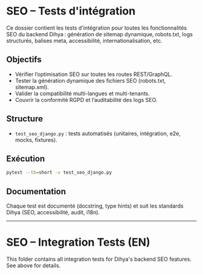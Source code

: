 # SEO – Tests d'intégration

Ce dossier contient les tests d'intégration pour toutes les fonctionnalités SEO du backend Dihya : génération de sitemap dynamique, robots.txt, logs structurés, balises meta, accessibilité, internationalisation, etc.

## Objectifs
- Vérifier l’optimisation SEO sur toutes les routes REST/GraphQL.
- Tester la génération dynamique des fichiers SEO (robots.txt, sitemap.xml).
- Valider la compatibilité multi-langues et multi-tenants.
- Couvrir la conformité RGPD et l’auditabilité des logs SEO.

## Structure
- `test_seo_django.py` : tests automatisés (unitaires, intégration, e2e, mocks, fixtures).

## Exécution
```bash
pytest --tb=short -v test_seo_django.py
```

## Documentation
Chaque test est documenté (docstring, type hints) et suit les standards Dihya (SEO, accessibilité, audit, i18n).

---

# SEO – Integration Tests (EN)

This folder contains all integration tests for Dihya's backend SEO features. See above for details.
